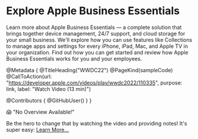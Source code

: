 # Explore Apple Business Essentials

Learn more about Apple Business Essentials — a complete solution that brings together device management, 24/7 support, and cloud storage for your small business. We'll explore how you can use features like Collections to manage apps and settings for every iPhone, iPad, Mac, and Apple TV in your organization. Find out how you can get started and review how Apple Business Essentials works for you and your employees.

@Metadata {
   @TitleHeading("WWDC22")
   @PageKind(sampleCode)
   @CallToAction(url: "https://developer.apple.com/videos/play/wwdc2022/110335", purpose: link, label: "Watch Video (13 min)")

   @Contributors {
      @GitHubUser(<replace this with your GitHub handle>)
   }
}

😱 "No Overview Available!"

Be the hero to change that by watching the video and providing notes! It's super easy:
 [Learn More…](https://wwdcnotes.com/documentation/wwdcnotes/contributing)
